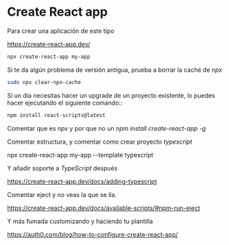 # Create React app

Para crear una aplicación de este tipo

https://create-react-app.dev/

```bash
npx create-react-app my-app
```

Si te da algún problema de versión antigua, prueba a borrar la caché de _npx_

```bash
sudo npx clear-npx-cache
```

Si un día necesitas hacer un upgrade de un proyecto existente, lo puedes hacer ejecutando el siguiente comando::

```bash
npm install react-scripts@latest
```

Comentar que es _npx_ y por que no un _npm install create-react-app -g_

Comentar estructura, y comentar como crear proyecto _typescript_

npx create-react-app my-app --template typescript

Y añadir soporte a _TypeScript_ después

https://create-react-app.dev/docs/adding-typescript

Comentar eject y no veas la que se lía.

https://create-react-app.dev/docs/available-scripts/#npm-run-eject

Y más fumada customizando y haciendo tu plantilla

https://auth0.com/blog/how-to-configure-create-react-app/
